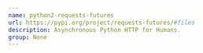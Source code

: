 ```yaml
---
name: python2-requests-futures
url: https://pypi.org/project/requests-futures/#files
description: Asynchronous Python HTTP for Humans.
group: None
---
```

